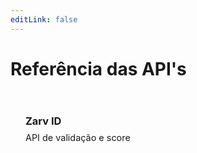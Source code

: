 ```yaml
---
editLink: false
---
```


# Referência das API's

<style>
.api-grid {
  display: flex;
  gap: 2rem;
  flex-wrap: wrap;
  margin-top: 2rem;
}

.api-card {
  flex: 0 0 calc(50% - 1rem);
  min-width: 280px;
}

.api-card a {
  text-decoration: none;
}

.api-card-content {
  border: 1px solid var(--vp-c-border);
  border-radius: 8px;
  padding: 1.5rem;
  transition: all 0.2s ease;
  background: var(--vp-c-bg-soft);
  cursor: pointer;
  height: 100%;
  box-sizing: border-box;
}

.api-card-content:hover {
  border-color: var(--vp-c-brand-1);
  box-shadow: 0 4px 12px rgba(0,0,0,0.1);
  transform: translateY(-2px);
}

.api-card-title {
  margin: 0 0 0.5rem 0;
  color: var(--vp-c-text-1);
}

.api-card-description {
  margin: 0;
  color: var(--vp-c-text-2);
  font-size: 0.9rem;
}
</style>

<div class="api-grid">

  <!-- <div class="api-card">
    <a href="/api/collector">
      <div class="api-card-content">
        <h3 class="api-card-title">Collector</h3>
        <p class="api-card-description">API de coleta de dados</p>
      </div>
    </a>
  </div> -->

  <div class="api-card">
    <a href="/api/zarv-id">
      <div class="api-card-content">
        <h3 class="api-card-title">Zarv ID</h3>
        <p class="api-card-description">API de validação e score</p>
      </div>
    </a>
  </div>

  <!-- <div class="api-card">
    <a href="/api/assets">
      <div class="api-card-content">
        <h3 class="api-card-title">Assets</h3>
        <p class="api-card-description">API de gerenciamento de ativos</p>
      </div>
    </a>
  </div> -->

</div>
